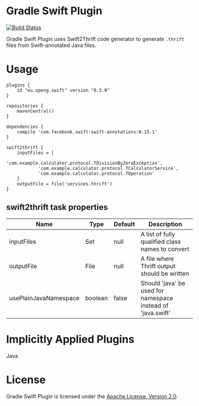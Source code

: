 # Gradle Swift Plugin

[![Build Status](https://travis-ci.org/OpenG/swift-gradle-plugin.svg?branch=master)](https://travis-ci.org/OpenG/swift-gradle-plugin)

Gradle Swift Plugin uses Swift2Thrift code generator to generate `.thrift` files from Swift-annotated Java files.

# Usage

    plugins {
        id "eu.openg.swift" version "0.3.0"
    }
    
    repositories {
        mavenCentral()
    }

    dependencies {
        compile 'com.facebook.swift:swift-annotations:0.15.1'
    }

    swift2thrift {
        inputFiles = [
                'com.example.calculator.protocol.TDivisionByZeroException',
                'com.example.calculator.protocol.TCalculatorService',
                'com.example.calculator.protocol.TOperation'
        ]
        outputFile = file('services.thrift')
    }

## swift2thrift task properties

Name                  | Type        | Default | Description
----------------------|-------------|---------|------------------------------------------------------------
inputFiles            | Set<String> | null    | A list of fully qualified class names to convert
outputFile            | File        | null    | A file where Thrift output should be written
usePlainJavaNamespace | boolean     | false   | Should 'java' be used for namespace instead of 'java.swift'

# Implicitly Applied Plugins

Java

# License

Gradle Swift Plugin is licensed under the [Apache License, Version 2.0](http://www.apache.org/licenses/LICENSE-2.0.html).
